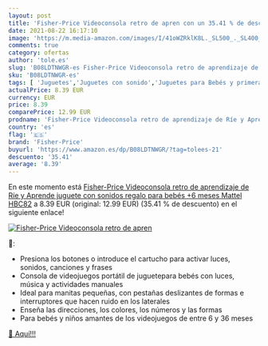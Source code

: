 ```yaml
---
layout: post
title: 'Fisher-Price Videoconsola retro de apren con un 35.41 % de descuento'
date: 2021-08-22 16:17:10
image: 'https://m.media-amazon.com/images/I/41oWZRklK8L._SL500_._SL400_.jpg'
comments: true
category: ofertas
author: 'tole.es'
slug: 'B08LDTNWGR-es Fisher-Price Videoconsola retro de aprendizaje de Ríe y...'
sku: 'B08LDTNWGR-es'
tags: [ 'Juguetes','Juguetes con sonido','Juguetes para Bebés y primera infancia','Juguetes y juegos','bebés','fisher-price', ]
actualPrice: 8.39 EUR
currency: EUR
price: 8.39
comparePrice: 12.99 EUR
prodname: 'Fisher-Price Videoconsola retro de aprendizaje de Ríe y Aprende  juguete con sonidos  regalo para bebés +6 meses  Mattel HBC82'
country: 'es'
flag: '🇪🇸'
brand: 'Fisher-Price'
buyurl: 'https://www.amazon.es/dp/B08LDTNWGR/?tag=tolees-21'
descuento: '35.41'
average: '8.39'
---
```


En este momento está [Fisher-Price Videoconsola retro de aprendizaje de Ríe y Aprende  juguete con sonidos  regalo para bebés +6 meses  Mattel HBC82](https://www.amazon.es/dp/B08LDTNWGR/?tag=tolees-21) a 8.39 EUR (original: 12.99 EUR) (35.41 %  de descuento) en el siguiente enlace!

[![Fisher-Price Videoconsola retro de apren](https://m.media-amazon.com/images/I/41oWZRklK8L._SL500_._SL400_.jpg)](https://www.amazon.es/dp/B08LDTNWGR/?tag=tolees-21)

🔎:

- Presiona los botones o introduce el cartucho para activar luces, sonidos, canciones y frases
- Consola de videojuegos portátil de juguete​para bebés con luces, música y actividades manuales
- Ideal para manitas pequeñas, con pestañas deslizantes de formas e interruptores que hacen ruido en los laterales
- Enseña las direcciones, los colores, los números y las formas
- Para bebés y niños amantes de los videojuegos de entre 6 y 36 meses

[🛒 Aquí!!!](https://www.amazon.es/dp/B08LDTNWGR/?tag=tolees-21)
